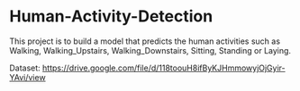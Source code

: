 # Human-Activity-Detection
This project is to build a model that predicts the human activities such as Walking, Walking_Upstairs, Walking_Downstairs, Sitting, Standing or Laying.

Dataset:
https://drive.google.com/file/d/118toouH8ifByKJHmmowyjOjGyir-YAvi/view
